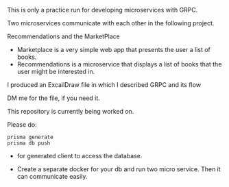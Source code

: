 This is only a practice run for developing microservices with GRPC.

Two microservices communicate with each other in the following project.

Recommendations and the MarketPlace

- Marketplace is a very simple web app that presents the user a list of books.
- Recommendations is a microservice that displays a list of books that the user might be interested in.

I produced an ExcailDraw file in which I described GRPC and its flow

DM me for the file, if you need it.

This repository is currently being worked on.

Please do:

```
prisma generate
prisma db push

```

- for generated client to access the database.

- Create a separate docker for your db and run two micro service. Then it can communicate easily.

